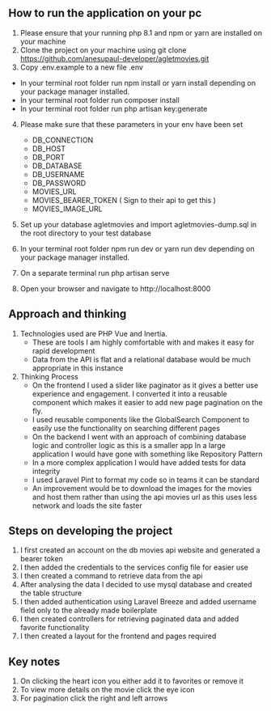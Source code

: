 ## How to run the application on your pc

1. Please ensure that your running php 8.1 and npm or yarn are installed on your machine
2. Clone the project on your machine using git clone https://github.com/anesupaul-developer/agletmovies.git
3. Copy .env.example to a new file .env
- In your terminal root folder run npm install or yarn install depending on your package manager installed.
- In your terminal root folder run composer install
- In your terminal root folder run php artisan key:generate
4. Please make sure that these parameters in your env have been set
    - DB_CONNECTION
    - DB_HOST
    - DB_PORT
    - DB_DATABASE
    - DB_USERNAME
    - DB_PASSWORD
    - MOVIES_URL
    - MOVIES_BEARER_TOKEN ( Sign to their api to get this )
    - MOVIES_IMAGE_URL

5. Set up your database agletmovies and import agletmovies-dump.sql in the root directory to your test database
6. In your terminal root folder npm run dev or yarn run dev depending on your package manager installed.
7. On a separate terminal run php artisan serve
8. Open your browser and navigate to http://localhost:8000



## Approach and thinking
1. Technologies used are PHP Vue and Inertia.
    - These are tools I am highly comfortable with and makes it easy for rapid development
    - Data from the API is flat and a relational database would be much appropriate in this instance
2. Thinking Process
    - On the frontend I used a slider like paginator as it gives a better use experience and engagement. I converted it into a
      reusable component which makes it easier to add new page pagination on the fly.
    - I used reusable components like the GlobalSearch Component to easily use the functionality on searching different pages
    - On the backend I went with an approach of combining database logic and controller logic as this is a smaller app
      In a large application I would have gone with something like Repository Pattern
    - In a more complex application I would have added tests for data integrity
    - I used Laravel Pint to format my code so in teams it can be standard
    - An improvement would be to download the images for the movies and host them rather than using the api movies url as this uses less network and loads the site faster

## Steps on developing the project

1. I first created an account on the db movies api website and generated a bearer token
2. I then added the credentials to the services config file for easier use
3. I then created a command to retrieve data from the api
4. After analysing the data I decided to use mysql database and created the table structure
5. I then added authentication using Laravel Breeze and added username field only to the already made boilerplate
6. I then created controllers for retrieving paginated data and added favorite functionality
7. I then created a layout for the frontend and pages required

## Key notes
1. On clicking the heart icon you either add it to favorites or remove it
2. To view more details on the movie click the eye icon
3. For pagination click the right and left arrows


